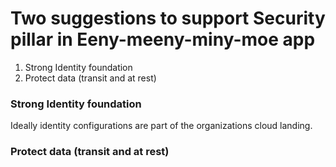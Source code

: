 # Two suggestions to support Security pillar in Eeny-meeny-miny-moe app
1) Strong Identity foundation
2) Protect data (transit and at rest)
        
### Strong Identity foundation
Ideally identity configurations are part of the organizations cloud landing.  

    
### Protect data (transit and at rest)

